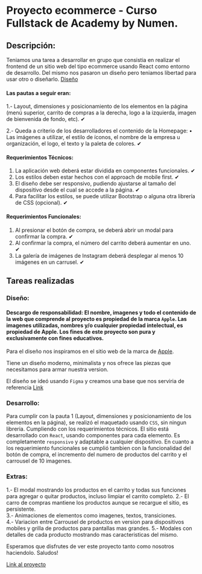 # Proyecto ecommerce - Curso Fullstack de Academy by Numen.

## Descripción:

Teniamos una tarea a desarrollar en grupo que consistia en realizar el frontend de un sitio web del tipo ecommerce usando React como entorno de desarrollo. Del mismo nos pasaron un diseño pero teniamos libertad para usar otro o diseñarlo. [Diseño](https://www.figma.com/file/ptZy1a106K1UbSFh1O4v93/Food-store-template-(Community)?node-id=0%3A1)

#### Las pautas a seguir eran:

1.- Layout, dimensiones y posicionamiento de los elementos en la página (menú 
superior,  carrito  de  compras  a  la  derecha,  logo  a  la  izquierda,  imagen  de 
bienvenida de fondo, etc). ✔

2.-  Queda a criterio de los desarrolladores el contenido de la Homepage: 
• Las  imágenes  a  utilizar,  el  estilo  de  íconos,  el  nombre  de  la  empresa  u 
organización, el logo, el texto y la paleta de colores. ✔

#### Requerimientos Técnicos: 

1.  La aplicación web deberá estar dividida en componentes funcionales. ✔
2.  Los estilos deben estar hechos con el approach de mobile first. ✔
3.  El diseño debe ser responsivo, pudiendo ajustarse al tamaño del dispositivo desde 
el cual se accede a la página. ✔
4.  Para facilitar los estilos, se puede utilizar Bootstrap o alguna otra librería de CSS 
(opcional). ✔

#### Requerimientos Funcionales: 

1.  Al presionar el botón de compra, se deberá abrir un modal para confirmar la compra. ✔ 
2.  Al confirmar la compra, el número del carrito deberá aumentar en uno. ✔
3.  La galería de imágenes de Instagram deberá desplegar al menos 10 imágenes en 
un carrusel. ✔

## Tareas realizadas

### Diseño:

#### Descargo de responsabilidad: El nombre, imagenes y todo el contenido de la web que comprende al proyecto es propiedad de la marca `Apple`. Las imagenes utilizadas, nombres y/o cualquier propiedad intelectual, es propiedad de Apple. Los fines de este proyecto son pura y exclusivamente con fines educativos.

Para el diseño nos inspiramos en el sitio web de la marca de [Apple](https://www.apple.com/).

Tiene un diseño moderno, minimalista y nos ofrece las piezas que necesitamos para armar nuestra version.

El diseño se ideó usando `Figma` y creamos una base que nos serviria de referencia [Link](https://www.figma.com/file/kuBTMxI9lC9G6iGfMbee71/Proyecto-Numen)

### Desarrollo:

Para cumplir con la pauta 1 (Layout, dimensiones y posicionamiento de los elementos en la página), se realizó el maquetado usando `CSS`, sin ningun libreria.
Cumpliendo con los requerimientos técnicos. El sitio está desarrollado con `React`, usando componentes para cada elemento. Es completamente `responsivo` y adaptable a cualquier dispositivo.
En cuanto a los requerimiento funcionales se cumplió tambien con la funcionalidad del botón de compra, el incremento del numero de productos del carrito y el carrousel de 10 imagenes.

### Extras:

1.- El modal mostrando los productos en el carrito y todas sus funciones para agregar o quitar productos, incluso limpiar el carrito completo.
2.- El carro de compras mantiene los productos aunque se recargue el sitio, es persistente.\
3.- Animaciones de elementos como imagenes, textos, transiciones.\
4.- Variacion entre Carrousel de productos en version para dispositivos mobiles y grilla de productos para pantallas mas grandes.
5.- Modales con detalles de cada producto mostrando mas caracteristicas del mismo.

Esperamos que disfrutes de ver este proyecto tanto como nosotros haciendolo. Saludos!

[Link al proyecto](https://proyecto-numen-ecommerce-app.vercel.app/#hero-home)
